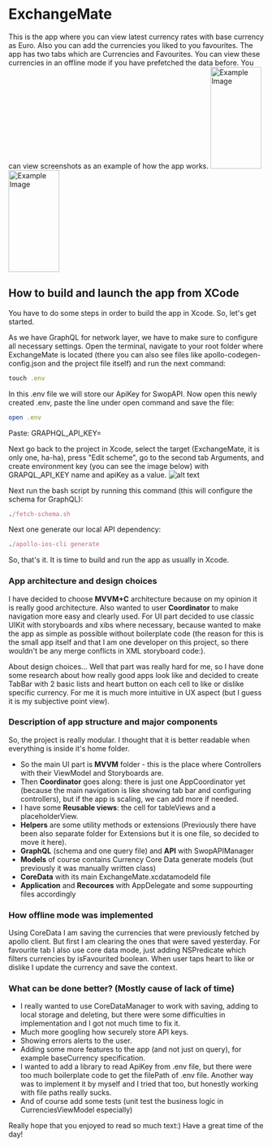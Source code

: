 # ExchangeMate

This is the app where you can view latest currency rates with base currency as Euro. Also you can add the currencies you liked to you favourites. The app has two tabs which are Currencies and Favourites. You can view these currencies in an offline mode if you have prefetched the data before. You can view screenshots as an example of how the app works.
<img src="https://github.com/lenchyk/ExchangeMate/blob/develop/Screenshots/CurTab.png" alt="Example Image" style="width:100; height:200;">
<img src="https://github.com/lenchyk/ExchangeMate/blob/develop/Screenshots/FavTab.png" alt="Example Image" style="width:100; height:200;">

## How to build and launch the app from XCode
You have to do some steps in order to build the app in Xcode. So, let's get started.

As we have GraphQL for network layer, we have to make sure to configure all necessary settings. Open the terminal, navigate to your root folder where ExchangeMate is located (there you can also see files like apollo-codegen-config.json and the project file itself) and run the next command:
```ruby
touch .env
```
In this .env file we will store our ApiKey for SwopAPI. Now open this newly created .env, paste the line under open command and save the file:
```ruby
open .env
```
Paste:
GRAPHQL_API_KEY=<here should be the api key itself>

Next go back to the project in Xcode, select the target (ExchangeMate, it is only one, ha-ha), press "Edit scheme", go to the second tab Arguments, and create environment key (you can see the image below) with GRAPQL_API_KEY name and apiKey as a value.
![alt text](https://github.com/lenchyk/ExchangeMate/blob/chore/readme/Screenshots/ApiKeySchema.png)

Next run the bash script by running this command (this will configure the schema for GraphQL):
```ruby
./fetch-schema.sh
```
Next one generate our local API dependency:
```ruby
./apollo-ios-cli generate
```

So, that's it. It is time to build and run the app as usually in Xcode.

### App architecture and design choices

I have decided to choose **MVVM+C** architecture because on my opinion it is really good architecture. Also wanted to user **Coordinator** to make navigation more easy and clearly used. For UI part decided to use classic UIKit with storyboards and xibs where necessary, because wanted to make the app as simple as possible without boilerplate code (the reason for this is the small app itself and that I am one developer on this project, so there wouldn't be any merge conflicts in XML storyboard code:). 

About design choices... Well that part was really hard for me, so I have done some research about how really good apps look like and decided to create TabBar with 2 basic lists and heart button on each cell to like or dislike specific currency. For me it is much more intuitive in UX aspect (but I guess it is my subjective point view).

### Description of app structure and major components

So, the project is really modular. I thought that it is better readable when everything is inside it's home folder.

- So the main UI part is **MVVM** folder - this is the place where Controllers with their ViewModel and Storyboards are.
- Then **Coordinator** goes along: there is just one AppCoordinator yet (because the main navigation is like showing tab bar and configuring controllers), but if the app is scaling, we can add more if needed.
- I have some **Reusable views**: the cell for tableViews and a placeholderView.
- **Helpers** are some utility methods or extensions (Previously there have been also separate folder for Extensions but it is one file, so decided to move it here).
- **GraphQL** (schema and one query file) and **API** with SwopAPIManager
- **Models** of course contains Currency Core Data generate models (but previously it was manually written class)
- **CoreData** with its main ExchangeMate.xcdatamodeld file
- **Application** and **Recources** with AppDelegate and some suppourting files accordingly

### How offline mode was implemented

Using CoreData I am saving the currencies that were previously fetched by apollo client. But first I am clearing the ones that were saved yesterday. For favourite tab I also use core data mode, just adding NSPredicate which filters currencies by isFavourited boolean. When user taps heart to like or dislike I update the currency and save the context.

### What can be done better? (Mostly cause of lack of time)

- I really wanted to use CoreDataManager to work with saving, adding to local storage and deleting, but there were some difficulties in implementation and I got not much time to fix it.
- Much more googling how securely store API keys.
- Showing errors alerts to the user.
- Adding some more features to the app (and not just on query), for example baseCurrency specification.
- I wanted to add a library to read ApiKey from .env file, but there were too much boilerplate code to get the filePath of .env file. Another way was to implement it by myself and I tried that too, but honestly working with file paths really sucks.
- And of course add some tests (unit test the business logic in CurrenciesViewModel especially)

Really hope that you enjoyed to read so much text:)
Have a great time of the day!
